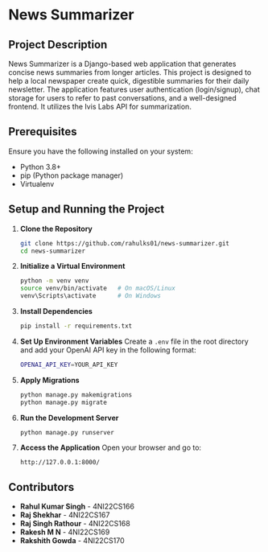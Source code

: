 # News Summarizer

## Project Description
News Summarizer is a Django-based web application that generates concise news summaries from longer articles. This project is designed to help a local newspaper create quick, digestible summaries for their daily newsletter. The application features user authentication (login/signup), chat storage for users to refer to past conversations, and a well-designed frontend. It utilizes the Ivis Labs API for summarization.

## Prerequisites
Ensure you have the following installed on your system:
- Python 3.8+
- pip (Python package manager)
- Virtualenv

## Setup and Running the Project

1. **Clone the Repository**
   ```sh
   git clone https://github.com/rahulks01/news-summarizer.git
   cd news-summarizer
   ```

2. **Initialize a Virtual Environment**
   ```sh
   python -m venv venv
   source venv/bin/activate   # On macOS/Linux
   venv\Scripts\activate      # On Windows
   ```

3. **Install Dependencies**
   ```sh
   pip install -r requirements.txt
   ```

4. **Set Up Environment Variables**
   Create a `.env` file in the root directory and add your OpenAI API key in the following format:
   ```sh
   OPENAI_API_KEY=YOUR_API_KEY
   ```

5. **Apply Migrations**
   ```sh
   python manage.py makemigrations
   python manage.py migrate
   ```

6. **Run the Development Server**
   ```sh
   python manage.py runserver
   ```

7. **Access the Application**
   Open your browser and go to:
   ```
   http://127.0.0.1:8000/
   ```

## Contributors
- **Rahul Kumar Singh** - 4NI22CS166
- **Raj Shekhar** - 4NI22CS167
- **Raj Singh Rathour** - 4NI22CS168
- **Rakesh M N** - 4NI22CS169
- **Rakshith Gowda** - 4NI22CS170
